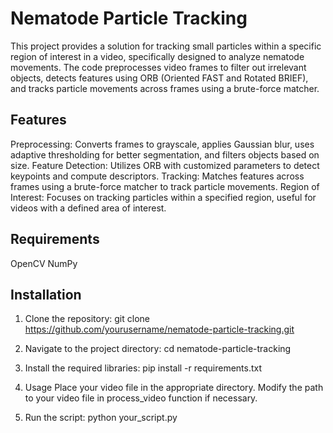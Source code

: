 # Nematode Particle Tracking
This project provides a solution for tracking small particles within a specific region of interest in a video, specifically designed to analyze nematode movements. The code preprocesses video frames to filter out irrelevant objects, detects features using ORB (Oriented FAST and Rotated BRIEF), and tracks particle movements across frames using a brute-force matcher.

## Features
Preprocessing: Converts frames to grayscale, applies Gaussian blur, uses adaptive thresholding for better segmentation, and filters objects based on size.
Feature Detection: Utilizes ORB with customized parameters to detect keypoints and compute descriptors.
Tracking: Matches features across frames using a brute-force matcher to track particle movements.
Region of Interest: Focuses on tracking particles within a specified region, useful for videos with a defined area of interest.
## Requirements
OpenCV
NumPy

## Installation
1. Clone the repository:
    git clone https://github.com/yourusername/nematode-particle-tracking.git

2. Navigate to the project directory:
    cd nematode-particle-tracking
3. Install the required libraries:
    pip install -r requirements.txt
4. Usage
    Place your video file in the appropriate directory.
    Modify the path to your video file in process_video function if necessary.
5. Run the script:
    python your_script.py
